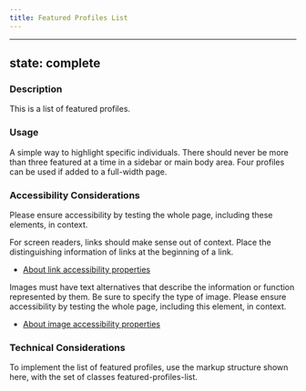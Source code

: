 ```yaml
---
title: Featured Profiles List
---
```


---
state: complete
---

### Description
This is a list of featured profiles.

### Usage
A simple way to highlight specific individuals. There should never be more than three featured at a time in a sidebar or main body area. Four profiles can be used if added to a full-width page.

### Accessibility Considerations
Please ensure accessibility by testing the whole page, including these elements, in context.

For screen readers, links should make sense out of context. Place the distinguishing information of links at the beginning of a link.

* <a href="http://webaim.org/techniques/hypertext/">About link accessibility properties</a>

Images must have text alternatives that describe the information or function represented by them. Be sure to specify the type of image. Please ensure accessibility by testing the whole page, including this element, in context.

* <a href="https://www.w3.org/WAI/tutorials/images/">About image accessibility properties</a>

<!-- ### SEO Considerations
This section is left intentionally blank and is for future consideration. -->

### Technical Considerations
To implement the list of featured profiles, use the markup structure shown here, with the set of classes featured-profiles-list.
